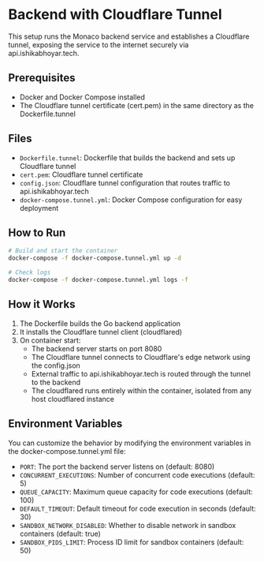 # Backend with Cloudflare Tunnel

This setup runs the Monaco backend service and establishes a Cloudflare tunnel, exposing the service to the internet securely via api.ishikabhoyar.tech.

## Prerequisites

- Docker and Docker Compose installed
- The Cloudflare tunnel certificate (cert.pem) in the same directory as the Dockerfile.tunnel

## Files

- `Dockerfile.tunnel`: Dockerfile that builds the backend and sets up Cloudflare tunnel
- `cert.pem`: Cloudflare tunnel certificate
- `config.json`: Cloudflare tunnel configuration that routes traffic to api.ishikabhoyar.tech
- `docker-compose.tunnel.yml`: Docker Compose configuration for easy deployment

## How to Run

```bash
# Build and start the container
docker-compose -f docker-compose.tunnel.yml up -d

# Check logs
docker-compose -f docker-compose.tunnel.yml logs -f
```

## How it Works

1. The Dockerfile builds the Go backend application
2. It installs the Cloudflare tunnel client (cloudflared)
3. On container start:
   - The backend server starts on port 8080
   - The Cloudflare tunnel connects to Cloudflare's edge network using the config.json
   - External traffic to api.ishikabhoyar.tech is routed through the tunnel to the backend
   - The cloudflared runs entirely within the container, isolated from any host cloudflared instance

## Environment Variables

You can customize the behavior by modifying the environment variables in the docker-compose.tunnel.yml file:

- `PORT`: The port the backend server listens on (default: 8080)
- `CONCURRENT_EXECUTIONS`: Number of concurrent code executions (default: 5)
- `QUEUE_CAPACITY`: Maximum queue capacity for code executions (default: 100)
- `DEFAULT_TIMEOUT`: Default timeout for code execution in seconds (default: 30)
- `SANDBOX_NETWORK_DISABLED`: Whether to disable network in sandbox containers (default: true)
- `SANDBOX_PIDS_LIMIT`: Process ID limit for sandbox containers (default: 50)
